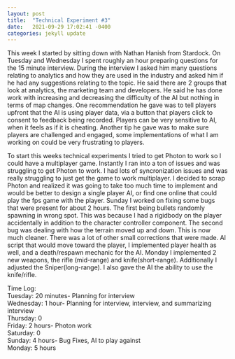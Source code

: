 ```yaml
---
layout: post
title:  "Technical Experiment #3"
date:   2021-09-29 17:02:41 -0400
categories: jekyll update
---
```

This week I started by sitting down with Nathan Hanish from Stardock. On Tuesday and Wednesday I spent roughly an hour preparing questions for the 15 minute interview. During the interview I asked him many questions relating to analytics and how they are used in the industry and asked him if he had any suggestions relating to the topic. He said there are 2 groups that look at analytics, the marketing team and developers. He said he has done work with increasing and decreasing the difficulty of the AI but nothing in terms of map changes. One recommendation he gave was to tell players upfront that the AI is using player data, via a button that players click to consent to feedback being recorded. Players can be very sensitive to AI, when it feels as if it is cheating. Another tip he gave was to make sure players are challenged and engaged, some implementations of what I am working on could be very frustrating to players.

To start this weeks technical experiments I tried to get Photon to work so I could have a multiplayer game. Instantly I ran into a ton of issues and was struggling to get Photon to work. I had lots of syncronization issues and was really struggling to just get the game to work multiplayer. I decided to scrap Photon and realized it was going to take too much time to implement and would be better to design a single player AI, or find one online that could play the fps game with the player. Sunday I worked on fixing some bugs that were present for about 2 hours. The first being bullets randomly spawning in wrong spot. This was because I had a rigidbody on the player accidentally in addition to the character controller component. The second bug was dealing with how the terrain moved up and down. This is now much cleaner. There was a lot of other small corrections that were made. AI script that would move toward the player, I implemented player health as well, and a death/respawn mechanic for the AI. Monday I implemented 2 new weapons, the rifle (mid-range) and knife(short-range). Additionally I adjusted the Sniper(long-range). I also gave the AI the ability to use the knife/rifle. 


Time Log:
<br>Tuesday: 20 minutes- Planning for interview
<br>Wednesday: 1 hour- Planning for interview, interview, and summarizing interview
<br>Thursday: 0
<br>Friday: 2 hours- Photon work
<br>Saturday: 0
<br>Sunday: 4 hours- Bug Fixes, AI to play against
<br>Monday: 5 hours
